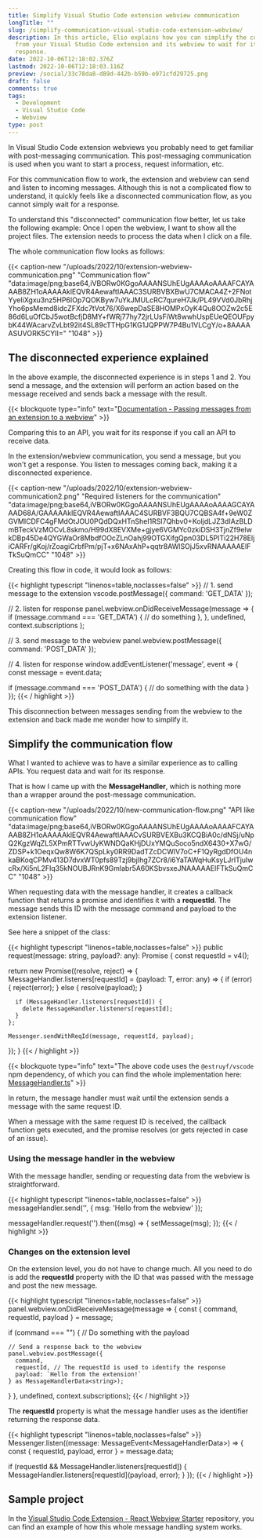 ```yaml
---
title: Simplify Visual Studio Code extension webview communication
longTitle: ""
slug: /simplify-communication-visual-studio-code-extension-webview/
description: In this article, Elio explains how you can simplify the communication flow
  from your Visual Studio Code extension and its webview to wait for its
  response.
date: 2022-10-06T12:18:02.376Z
lastmod: 2022-10-06T12:18:03.116Z
preview: /social/33c78da8-d89d-442b-b59b-e971cfd29725.png
draft: false
comments: true
tags:
  - Development
  - Visual Studio Code
  - Webview
type: post
---
```


In Visual Studio Code extension webviews you probably need to get familiar with post-messaging communication. This post-messaging communication is used when you want to start a process, request information, etc.

For this communication flow to work, the extension and webview can send and listen to incoming messages. Although this is not a complicated flow to understand, it quickly feels like a disconnected communication flow, as you cannot simply wait for a response. 

To understand this "disconnected" communication flow better, let us take the following example:
Once I open the webview, I want to show all the project files.
The extension needs to process the data when I click on a file.

The whole communication flow looks as follows:

{{< caption-new "/uploads/2022/10/extension-webview-communication.png" "Communication flow"  "data:image/png;base64,iVBORw0KGgoAAAANSUhEUgAAAAoAAAAFCAYAAAB8ZH1oAAAAAklEQVR4AewaftIAAAC3SURBVBXBwU7CMACA4Z+2FNotYyeIiXgxu3nz5HP6IOp7QOKByw7uYkJMULcRC7qureH7Jk/PL49VVd0JbRhjYho6psMemd8idcZFXdc7tVot76/X6wepDaSE8HOMPxOyK4Qu8OOZw2c5E86d6LuOfCbJ5wotBcfjD8MY+fWRj77hy72jrLUsFiWt8wwhUspEUeQEOUFpybK44WAcarvZvLbt92it4SL89cTTHpG1KG1JQPPW7P4Bu1VLCgY/o+8AAAAASUVORK5CYII=" "1048" >}}

## The disconnected experience explained

In the above example, the disconnected experience is in steps 1 and 2. You send a message, and the extension will perform an action based on the message received and sends back a message with the result.

{{< blockquote type="info" text="[Documentation - Passing messages from an extension to a webview](https://code.visualstudio.com/api/extension-guides/webview#passing-messages-from-an-extension-to-a-webview)" >}}

Comparing this to an API, you wait for its response if you call an API to receive data. 

In the extension/webview communication, you send a message, but you won't get a response. You listen to messages coming back, making it a disconnected experience.

{{< caption-new "/uploads/2022/10/extension-webview-communication2.png" "Required listeners for the communication"  "data:image/png;base64,iVBORw0KGgoAAAANSUhEUgAAAAoAAAAGCAYAAAD68A/GAAAAAklEQVR4AewaftIAAAC4SURBVF3BQU7CQBSA4f+9eW0ZGVMICDFC4gFMdOtJOU0PQdDQxHTnSheI1RSl7Qhbv0+KoljdLJZ3dIAzBLDmBTeckVzMOCvL8skmo/H99dX8EVXMe+gjye6VGMYc0zkiDSH3TjnZf9eIwkDBp45De4QYGWaOr8MbdfOOcZLnOahj99OTGXifgQpn03DL5PITi22H78EljiCARFr/gKoj/rZoagiCrbfPm/pjT+x6NAxAhP+qqtr8AWlSOjJ5xvRNAAAAAElFTkSuQmCC" "1048" >}}

Creating this flow in code, it would look as follows:

{{< highlight typescript "linenos=table,noclasses=false" >}}
// 1. send message to the extension
vscode.postMessage({ command: 'GET_DATA' });

// 2. listen for response
panel.webview.onDidReceiveMessage(message => {
  if (message.command === 'GET_DATA') {
    // do something
  },
}, undefined, context.subscriptions
);

// 3. send message to the webview
panel.webview.postMessage({ command: 'POST_DATA' });

// 4. listen for response
window.addEventListener('message', event => {
  const message = event.data;
  
  if (message.command === 'POST_DATA') {
    // do something with the data
  }
});
{{< / highlight >}}

This disconnection between messages sending from the webview to the extension and back made me wonder how to simplify it. 

## Simplify the communication flow

What I wanted to achieve was to have a similar experience as to calling APIs. You request data and wait for its response.

That is how I came up with the **MessageHandler**, which is nothing more than a wrapper around the post-message communication.

{{< caption-new "/uploads/2022/10/new-communication-flow.png" "API like communication flow"  "data:image/png;base64,iVBORw0KGgoAAAANSUhEUgAAAAoAAAAFCAYAAAB8ZH1oAAAAAklEQVR4AewaftIAAACvSURBVEXBu3KCQBiA0c/dNSj/uNpQ2KgzWqZL5XPmRTTvwUyKWNDQaKHjDUxYMQuSoco5ndX6430+X7wG/ZDSP+k1OeqxQw8W6K7QSpLky0RR9DadTZcDCWlV7oC+F1QyRgdDfOU4nkaBKoqCPMv413D7dvxWT0pfs89Tzj9bjIhg7ZCr8/i6YaTAWqHuKsyLJrITjuIwcRx/Xi5nL2FIq35kNOUBJRnK9Gmlabr5A60KSbvsxeJNAAAAAElFTkSuQmCC" "1048" >}}

When requesting data with the message handler, it creates a callback function that returns a promise and identifies it with a **requestId**. The message sends this ID with the message command and payload to the extension listener.

See here a snippet of the class:

{{< highlight typescript "linenos=table,noclasses=false" >}}
public request<T>(message: string, payload?: any): Promise<T> {
  const requestId = v4();

  return new Promise((resolve, reject) => {
    MessageHandler.listeners[requestId] = (payload: T, error: any) => {
      if (error) {
        reject(error);
      } else {
        resolve(payload);
      }

      if (MessageHandler.listeners[requestId]) {
        delete MessageHandler.listeners[requestId];
      }
    };

    Messenger.sendWithReqId(message, requestId, payload);
  });
}
{{< / highlight >}}

{{< blockquote type="info" text="The above code uses the `@estruyf/vscode` npm dependency, of which you can find the whole implementation here: [MessageHandler.ts](https://github.com/estruyf/vscode-helpers/blob/dev/src/client/webview/MessageHandler.ts)" >}}

In return, the message handler must wait until the extension sends a message with the same request ID. 

When a message with the same request ID is received, the callback function gets executed, and the promise resolves (or gets rejected in case of an issue).

### Using the message handler in the webview

With the message handler, sending or requesting data from the webview is straightforward.

{{< highlight typescript "linenos=table,noclasses=false" >}}
messageHandler.send('<command id>', { msg: 'Hello from the webview' });

messageHandler.request<string>('<command id>').then((msg) => {
  setMessage(msg);
});
{{< / highlight >}}

### Changes on the extension level

On the extension level, you do not have to change much. All you need to do is add the **requestId** property with the ID that was passed with the message and post the new message.

{{< highlight typescript "linenos=table,noclasses=false" >}}
panel.webview.onDidReceiveMessage(message => {
  const { command, requestId, payload } = message;
  
  if (command === "<command id>") {
    // Do something with the payload

    // Send a response back to the webview
    panel.webview.postMessage({
      command,
      requestId, // The requestId is used to identify the response
      payload: `Hello from the extension!`
    } as MessageHandlerData<string>);
  }
}, undefined, context.subscriptions);
{{< / highlight >}}

The **requestId** property is what the message handler uses as the identifier returning the response data.

{{< highlight typescript "linenos=table,noclasses=false" >}}
Messenger.listen((message: MessageEvent<MessageHandlerData<any>>) => {
  const { requestId, payload, error } = message.data;

  if (requestId && MessageHandler.listeners[requestId]) {
    MessageHandler.listeners[requestId](payload, error);
  }
});
{{< / highlight >}}

## Sample project

In the [Visual Studio Code Extension - React Webview Starter](https://github.com/estruyf/vscode-react-webview-template) repository, you can find an example of how this whole message handling system works.